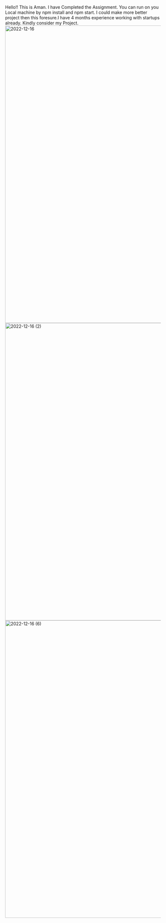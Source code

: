 Hello!! This is Aman. I have Completed the Assignment. You can run on you Local machine by npm install and npm start. I could make more better project then this foresure.I have 4 months experience working with startups already. Kindly consider my Project.
<img width="960" alt="2022-12-16" src="https://user-images.githubusercontent.com/98492153/208135862-33f627a2-1248-408b-93d7-8cd67c23e0fb.png">
<img width="960" alt="2022-12-16 (2)" src="https://user-images.githubusercontent.com/98492153/208135888-541b7770-d593-4346-a1b6-73569648e6d7.png">
<img width="960" alt="2022-12-16 (6)" src="https://user-images.githubusercontent.com/98492153/208136356-c8970877-08f5-4c80-817d-fc91ea5b1f44.png">
